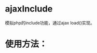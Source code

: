 # ajaxInclude
模拟php的include功能，通过ajax load()实现。
# 使用方法：
 <pre><code>
 <script src="js/jquery.ajaxInclude.js"></script>
 <script id="ieAlert" type="text/javascript">
 $('#ieAlert').ajaxInclude('inc_ieAlert.html');
 </code></pre>
 
